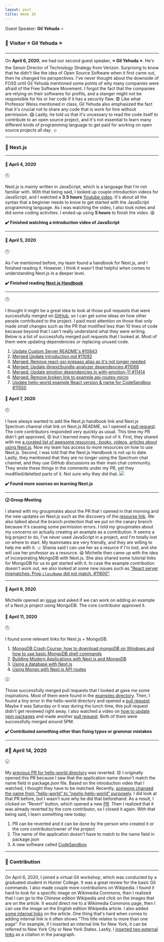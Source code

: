 ```yaml
---
layout: post
title: Week 10
---
```

Guest Speaker: **Gil Yehuda** :star:

### :pushpin: Visitor :star: **Gil Yehuda** :star:
---

On **April 6, 2020**, we had our second guest speaker, **:star: Gil Yehuda :star:**. He's the Senoir Director of Technology Strategy from Verizon. Surprising to know that he didn't like the idea of Open Source Software when it first came out, then he changed his perspectives. I've never thought about the downside of FOSS until Gil Yehuda mentioned some points of why many companies were afraid of the Free Software Movement. I forgot the fact that the companies are relying on their softwares for profits, and a stanger might not be responsible for his or her code if it has a security flaw. :fearful: Like what Professor Weiss mentioned in class, Gil Yehuda also emphasized the fact that it's crucial not to share any code that is work for hire without permission. :scream: Lastly, he told us that it's uncessary to read the code itself to contribute to an open source project, and it's not essential to learn many different kinds of programming language to get paid for working on open source projects all day. :relaxed:

---
### :bookmark_tabs: Next.js 
---

#### **:cactus: April 4, 2020**

:clock10:

Next.js is mainly written in JavaScript, which is a language that I'm not familiar with. With that being said, I looked up couple introduction videos for JavaScript, and I watched a **3.5 hours** [Youtube video]( https://www.youtube.com/watch?v=PkZNo7MFNFg). It's about all the syntax that a beginner needs to know to get started with the JavaScript programming language. As I was watching the video, I also took notes and did some coding activities. I ended up using **5 hours** to finish the video. :tired_face:

**:heavy_check_mark: Finished watching a introduction video of JavaScript** 

---

#### **:cactus: April 5, 2020**

:clock12:

As I've mentioned before, my team found a handbook for Next.js, and I finished reading it. However, I think it wasn't that helpful when comes to understanding Next.js in a deeper level. 
 
**:heavy_check_mark: Finished reading [Next.js Handbook](https://flaviocopes.nyc3.digitaloceanspaces.com/javascript-beginner-handbook/javascript-beginner-handbook.pdf)**

---

:clock3:

I thought it might be a great idea to look at those pull requests that were successfully merged on [GitHub](https://github.com/zeit/next.js/pulls?q=is%3Apr+is%3Aclosed), so I can get some ideas on how other people contributed to the project. I paid most attention on those that only made small changes such as the PR that modified less than 10 lines of code because beyond that I can't really understand what they were writing. Below is a list of successfully merged pull requests that I looked at. Most of them were updating dependencies or replacing unused code. 

1. [Update Custom Server README's #10843](https://github.com/zeit/next.js/pull/10843)
1. [Merged Update introduction.md #11092](https://github.com/zeit/next.js/pull/11092)
1. [Merged: Remove react-ssr-prepass alias as it's not longer needed](https://github.com/zeit/next.js/pull/11170)
1. [Merged: Update @next/bundle-analyzer dependencies #11068](https://github.com/zeit/next.js/pull/11068/files)
1. [Merged: Update emotion dependencies in with-emotion-11 #11414](https://github.com/zeit/next.js/pull/11414/files)
1. [Merged: Remove broken link to example api-routes-micro](https://github.com/zeit/next.js/pull/11597)
1. [Update hello-world example React version & name for CodeSandbox #11550](https://github.com/zeit/next.js/pull/11550)
	

#### **:cactus: April 7, 2020**

:clock8:

I have always wanted to add the Next.js handbook link and Next.js Spectrum channal chat link on Next.js README, so I opened a [pull request](https://github.com/zeit/next.js/pull/11727). The core contributors responded very quickly as usual. This time my PR didn't get approved, :worried: but I learned many things out of it. First, they shared with me [a curated list of awesome resources : books, videos, articles about using Next.js](https://github.com/unicodeveloper/awesome-nextjs). Now my team has access to more resources on how to use Next.js. Second, I was told that the Next.js Handbook is not up to date. Lastly, they mentioned that they are no longer using the Spectrum chat channel, and they use GitHub discussions as their main chat community. They wrote these things in the comments under my PR, yet they modified/detelted parts of it. Not sure why they did that.
<img src="https://github.com/hunter-college-ossd-spr-2020/liulanz-weekly/tree/gh-pages/images/pr-screenshot.png">

**:heavy_check_mark: Found more sources on learning Next.js**

---

**:clock330: Group Meeting**

I shared with my groupmates about the PR that I opened in that morning and the new updates on Next.js such as the discovery of the [resourse link](https://github.com/unicodeveloper/awesome-nextjs). We also talked about the branch protection that we put on the canary branch because it's causing some permission errors. I told my groupmates about my concerns on actually creating an example as a contribution. It seems a big project to do, I've never used JavaScript in a project, and I'm totally lost on where to start. My teammates are very friendly, and they are willing to help me with it. :relaxed: Shania said I can use her as a resurce if I'm lost, and she will use her professor as a resource. :smiley: Michelle then came up with the idea of incorporating MongoDB with Next.js. She also shared some tutorial links for MongoDB for us to get started with it. In case the example contribution doesn't work out, we also looked at some new issues such as ["React server mismatches: Prop `className` did not match. #11600"](https://github.com/zeit/next.js/issues/11600). 

---

#### **:cactus: April 9, 2020**

Michelle opened an [issue](https://github.com/zeit/next.js/issues/11756) and asked if we can work on adding an example of a Next.js project using MongoDB. The core contributor approved it.

#### **:cactus: April 11, 2020**

:clock11:

I found some relevant links for Next.js + MongoDB.

1. [MongoDB Crash Course: how to download mongoDB on Windows and how to use basic MongoDB shell commands](https://www.youtube.com/watch?v=-56x56UppqQ)
1. [Building Modern Applications with Next.js and MongoDB](https://developer.mongodb.com/how-to/nextjs-building-modern-applications)
1. [Using a database with Next.js](https://codeconqueror.com/blog/using-a-database-with-next-js)
1. [Using Mongo with Next.js API routes](https://github.com/wbunting/with-mongo-connection)


:clock130:

Those successfully merged pull requests that I looked at gave me some inspirations. Most of them were found in the [examples directory](https://github.com/zeit/next.js/tree/canary/examples). Then, I found a tiny error in the hello-world directory and opened a [pull request](https://github.com/zeit/next.js/pull/11830). Maybe it was Saturday or it was during the lunch time, this pull request didn't get reviewed right away. I also watched a video on [how to update npm packages](https://www.youtube.com/watch?v=iAFY-21UGvE) and made another [pull request](https://github.com/zeit/next.js/pull/11833). Both of them were successfully merged around 5PM.

**:heavy_check_mark: Contributed something other than fixing typos or grammar mistakes**

---

### #**:cactus: April 14, 2020**

:clock630:

My [previous PR for hello-world directory](https://github.com/zeit/next.js/pull/11830) was reverted. :worried: I originally opened this PR because I saw that the application name doesn't match the name field in package.json file. Based on the introduction video that I watched, I thought they have to be matched. Recently, [someone changed the name from "hello-world" to "nextjs-hello-world" purposely](https://github.com/zeit/next.js/pull/11550). I did look at that PR before, but I wasn't sure why he did that beforehand. As a result, I clicked on "Revert" button, which opened a new [PR](https://github.com/zeit/next.js/pull/11877). Then I realized that it was already reverted by the core contributor, so I closed it again. With that being said, I learn something new today:

1. PR can be reverted and it can be done by the person who created it or the core contributor/owner of the project
1. The name of the application doesn't have to match to the name field in package.json
1. A new software called [CodeSandbox](https://codesandbox.io/)
	
---

### :pushpin: Contribution
---
On April 6, 2020, I joined a virtual Git workshop, which was conducted by a graduated student in Hunter College. It was a great review for the basic Git commands. I also made couple more contributions on Wikipedia. I found it hard to look for a specific image on Wikimedia Commons, then I realized that I can go to the Chinese edition Wikipedia and click on the images that are on the article. It would direct me to a Wikimedia Commons page, then I can use the image on the English edition Wikipedia article. I also added [some internal links](https://en.wikipedia.org/w/index.php?title=Fuzhounese_Americans&oldid=949634534) on the article. One thing that's hard when comes to adding internal link is it often shows "This title relates to more than one page". For example, if I inserted an internal link for New York, it can be referred to New York City or New York States. Lastly, I [inserted two external links](https://en.wikipedia.org/w/index.php?title=Swarovski&oldid=949637560) as a citation in the paragraph.

